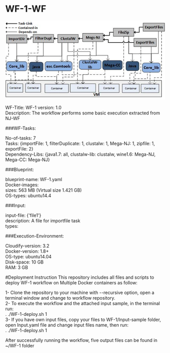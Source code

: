 # WF-1-WF
![myimage-alt-tag](https://github.com/WF-ShAre/WF-1-WF/blob/master/WF-1.jpg)


  WF-Title: WF-1 
  version: 1.0  
  Description: The workflow performs some basic execution extracted from NJ-WF  

###WF-Tasks:

  No-of-tasks: 7  
  Tasks: {importFile: 1, filterDuplicate: 1, clustalw: 1, Mega-NJ: 1, zipfile: 1, exportFile: 2}  
  Dependency-Libs: {java1.7: all, clustalw-lib: clustalw, wine1.6: Mega-NJ, Mega-CC: Mega-NJ}  

###Blueprint:

  blueprint-name: WF-1.yaml  
  Docker-images:  
  sizes: 563 MB (Virtual size 1.421 GB)  
  OS-types: ubuntu14.4  

###Input:

  input-file: {'file1'}  
  description: A file for importfile task  
  types: 

###Execution-Environment:

  Cloudify-version: 3.2  
  Docker-version: 1.8+  
  OS-type: ubuntu14.04  
  Disk-space: 10 GB  
  RAM: 3 GB  

#Deployment Instruction
This repository includes all files and scripts to deploy WF-1 workflow on Multiple Docker containers as follow:

1- Clone the repository to your machine with --recursive option, open a terminal window and change to workflow repository.  
2- To execute the workflow and the attached input sample, in the terminal run:   
   . ./WF-1-deploy.sh 1    
3- If you have own input files, copy your files to WF-1/Input-sample folder, open Input.yaml file and change input files name, then
   run:  
   . ./WF-1-deploy.sh 1   
    
After successfully running the workflow, five output files can be found in ~/WF-1 folder 

